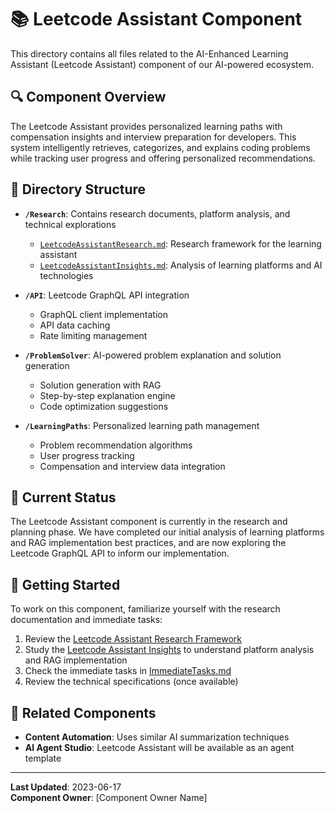 # 📚 Leetcode Assistant Component

This directory contains all files related to the AI-Enhanced Learning Assistant (Leetcode Assistant) component of our AI-powered ecosystem.

## 🔍 Component Overview

The Leetcode Assistant provides personalized learning paths with compensation insights and interview preparation for developers. This system intelligently retrieves, categorizes, and explains coding problems while tracking user progress and offering personalized recommendations.

## 📂 Directory Structure

- **`/Research`**: Contains research documents, platform analysis, and technical explorations
  - [`LeetcodeAssistantResearch.md`](Research/LeetcodeAssistantResearch.md): Research framework for the learning assistant
  - [`LeetcodeAssistantInsights.md`](Research/LeetcodeAssistantInsights.md): Analysis of learning platforms and AI technologies
  
- **`/API`**: Leetcode GraphQL API integration
  - GraphQL client implementation
  - API data caching
  - Rate limiting management

- **`/ProblemSolver`**: AI-powered problem explanation and solution generation
  - Solution generation with RAG
  - Step-by-step explanation engine
  - Code optimization suggestions

- **`/LearningPaths`**: Personalized learning path management
  - Problem recommendation algorithms
  - User progress tracking
  - Compensation and interview data integration

## 🔄 Current Status

The Leetcode Assistant component is currently in the research and planning phase. We have completed our initial analysis of learning platforms and RAG implementation best practices, and are now exploring the Leetcode GraphQL API to inform our implementation.

## 🚀 Getting Started

To work on this component, familiarize yourself with the research documentation and immediate tasks:

1. Review the [Leetcode Assistant Research Framework](Research/LeetcodeAssistantResearch.md)
2. Study the [Leetcode Assistant Insights](Research/LeetcodeAssistantInsights.md) to understand platform analysis and RAG implementation
3. Check the immediate tasks in [ImmediateTasks.md](../Documentation/NextSteps/ImmediateTasks.md)
4. Review the technical specifications (once available)

## 🔗 Related Components

- **Content Automation**: Uses similar AI summarization techniques
- **AI Agent Studio**: Leetcode Assistant will be available as an agent template

---

**Last Updated**: 2023-06-17  
**Component Owner**: [Component Owner Name] 